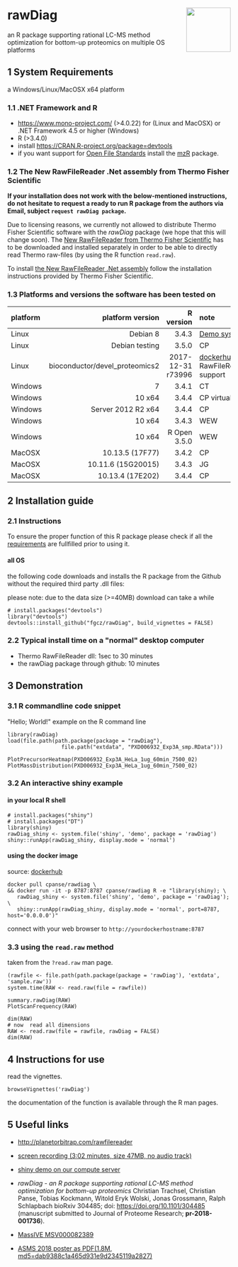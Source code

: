 # rawDiag <img src="https://user-images.githubusercontent.com/12233339/39515832-84b561ea-4dfb-11e8-9411-276bc6fb71d6.png" align="right" width="100px" />

an R package supporting rational LC-MS method optimization for bottom-up proteomics on multiple OS platforms



## 1 System Requirements  

a Windows/Linux/MacOSX x64 platform 


### 1.1 .NET Framework and R

- https://www.mono-project.com/ (>4.0.22) for (Linux and MacOSX) or .NET Framework 4.5 or higher (Windows)
- R (>3.4.0)
- install https://CRAN.R-project.org/package=devtools
- if you want support for [Open File Standards](http://www.psidev.info/) install the [mzR](http://bioconductor.org/packages/mzR/) package. 

### 1.2 The New RawFileReader .Net assembly from Thermo Fisher Scientific

**If your installation does not work with the below-mentioned instructions, do not hesitate to request a ready to run R package from the authors via Email, subject `request rawDiag package`.**


Due to licensing reasons, we currently not allowed to distribute Thermo Fisher Scientific software with the *rawDiag* package (we hope that this will change soon).
The [New RawFileReader from Thermo Fisher Scientific](http://planetorbitrap.com/rawfilereader)
has to be downloaded and installed separately in order to be able to directly read Thermo raw-files (by using the R function `read.raw`).

To install [the New RawFileReader .Net assembly](http://planetorbitrap.com/rawfilereader) follow the installation instructions provided by Thermo Fisher Scientific.


### 1.3 Platforms and versions the software has been tested on

|platform|platform version|R version|note|
| :------- |---------------:| -------:|:------- |
|Linux| Debian 8 |  3.4.3 | [Demo system](http://fgcz-ms-shiny.uzh.ch:8080/bfabric_rawDiag/)|
|Linux     | Debian testing | 3.5.0 | CP |
|Linux| bioconductor/devel_proteomics2| 2017-12-31 r73996 | [dockerhub](https://hub.docker.com/r/cpanse/rawdiag/builds/) no RawFileReader support |
|Windows   | 7 | 3.4.1 |CT|
|Windows   | 10 x64| 3.4.4 |CP virtual box|
|Windows   | Server 2012 R2 x64 | 3.4.4|CP|
|Windows   | 10 x64 | 3.4.3 | WEW |
|Windows   | 10 x64 | R Open 3.5.0 | WEW |
|MacOSX    | 10.13.5 (17F77)|3.4.2|CP|
|MacOSX    | 10.11.6 (15G20015)|3.4.3 |JG|
|MacOSX    | 10.13.4 (17E202)|3.4.4|CP|

## 2 Installation guide

### 2.1 Instructions
To ensure the proper function of this R package please check if all the [requirements](README.md#1-system-requirements) are fullfilled prior to using it.

#### all OS

the following code downloads and installs the R package from the Github without the required third party .dll files:

please note: due to the data size (>=40MB) download can take a while
```{r}
# install.packages("devtools")
library("devtools")
devtools::install_github("fgcz/rawDiag", build_vignettes = FALSE)
```


### 2.2 Typical install time on a "normal" desktop computer

* Thermo RawFileReader dll: 1sec to 30 minutes
* the rawDiag package through github: 10 minutes 

## 3 Demonstration

### 3.1 R commandline code snippet

"Hello; World!" example on the R command line

```{r}
library(rawDiag)
load(file.path(path.package(package = "rawDiag"),
                 file.path("extdata", "PXD006932_Exp3A_smp.RData")))
                 
PlotPrecursorHeatmap(PXD006932_Exp3A_HeLa_1ug_60min_7500_02)
PlotMassDistribution(PXD006932_Exp3A_HeLa_1ug_60min_7500_02)
```

### 3.2 An interactive shiny example

#### in your local R shell
```{r}
# install.packages("shiny")
# install.packages("DT")
library(shiny)
rawDiag_shiny <- system.file('shiny', 'demo', package = 'rawDiag')
shiny::runApp(rawDiag_shiny, display.mode = 'normal')
```

#### using the docker image

source: [dockerhub](https://hub.docker.com/r/cpanse/rawdiag/)

```
docker pull cpanse/rawdiag \
&& docker run -it -p 8787:8787 cpanse/rawdiag R -e "library(shiny); \
   rawDiag_shiny <- system.file('shiny', 'demo', package = 'rawDiag'); \
   shiny::runApp(rawDiag_shiny, display.mode = 'normal', port=8787, host='0.0.0.0')"
```

connect with your web browser to `http://yourdockerhostname:8787`

### 3.3 using the `read.raw` method

taken from the `?read.raw` man page.
```{r}
(rawfile <- file.path(path.package(package = 'rawDiag'), 'extdata', 'sample.raw'))
system.time(RAW <- read.raw(file = rawfile))
 
summary.rawDiag(RAW)
PlotScanFrequency(RAW)
     
dim(RAW)
# now  read all dimensions
RAW <- read.raw(file = rawfile, rawDiag = FALSE)
dim(RAW)
```

## 4 Instructions for use

read the vignettes.

```{r}
browseVignettes('rawDiag')
```

the documentation of the function is available through the R man pages.

## 5 Useful links
- http://planetorbitrap.com/rawfilereader
- [screen recording (3:02 minutes, size 47MB, no audio track)](http://fgcz-ms.uzh.ch/~cpanse/PAPERS/pr-2018-001736.mov)
- [shiny demo on our compute server](http://fgcz-ms-shiny.uzh.ch:8080/rawDiag-demo/)
- *rawDiag - an R package supporting rational LC-MS method optimization for bottom-up proteomics*
Christian Trachsel, Christian Panse, Tobias Kockmann, Witold Eryk Wolski, Jonas Grossmann, Ralph Schlapbach
bioRxiv 304485; doi: https://doi.org/10.1101/304485
(manuscript submitted to Journal of Proteome Research; **pr-2018-001736**).

- [MassIVE MSV000082389](https://massive.ucsd.edu/ProteoSAFe/dataset.jsp?task=b231e78d674345798ebe50e46a9a3a93)

- [ASMS 2018 poster as PDF(1.8M, md5=dab9388c1a465d931e9d2345119a2827)](http://fgcz-ms.uzh.ch/~cpanse/ASMS2018_ID291250.pdf)
